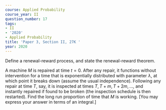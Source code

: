 ```yaml
---
course: Applied Probability
course_year: II
question_number: 17
tags:
- II
- '2020'
- Applied Probability
title: 'Paper 3, Section II, 27K '
year: 2020
---
```




Define a renewal-reward process, and state the renewal-reward theorem.

A machine $M$ is repaired at time $t=0$. After any repair, it functions without intervention for a time that is exponentially distributed with parameter $\lambda$, at which point it breaks down (assume the usual independence). Following any repair at time $T$, say, it is inspected at times $T, T+m, T+2 m, \ldots$, and instantly repaired if found to be broken (the inspection schedule is then restarted). Find the long run proportion of time that $M$ is working. [You may express your answer in terms of an integral.]